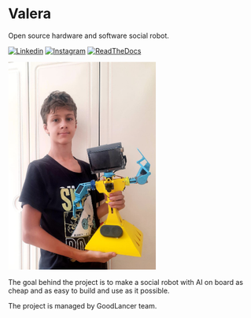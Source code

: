 # Valera
Open source hardware and software social robot.

[![Linkedin](https://img.shields.io/badge/LinkedIn-0077B5?style=for-the-badge&logo=linkedin&logoColor=white)](https://www.linkedin.com/company/robogoodlancer)
[![Instagram](https://img.shields.io/badge/Instagram-E4405F?style=for-the-badge&logo=instagram&logoColor=white)](https://www.instagram.com/goodlancer/)
[![ReadTheDocs](https://img.shields.io/badge/ReadTheDocs-E4405F?style=for-the-badge&logo=readthedocs&logoColor=white)](https://valera.readthedocs.io/)

<img src="docs/images/ValeraAlex.jpg" width="300">

The goal behind the project is to make a social robot with AI on board as cheap and as easy to build and use as it possible.

The project is managed by GoodLancer team.